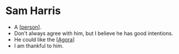# Sam Harris
- A [[person]].
- Don't always agree with him, but I believe he has good intentions.
- He could like the [[Agora]]
- I am thankful to him.

[//begin]: # "Autogenerated link references for markdown compatibility"
[person]: person.md "Person"
[Agora]: agora.md "Agora"
[//end]: # "Autogenerated link references"
